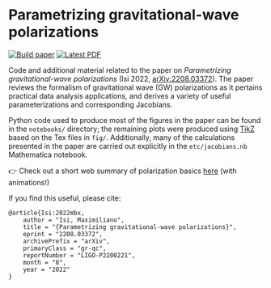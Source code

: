 # Parametrizing gravitational-wave polarizations

[![Build paper](https://github.com/maxisi/gwpols/actions/workflows/paper-maker.yml/badge.svg)](https://github.com/maxisi/gwpols/actions/workflows/paper-maker.yml) [![Latest PDF](https://img.shields.io/badge/PDF-latest-orange.svg?style=flat)](https://github.com/maxisi/gwpols/blob/main-pdf/polpars.pdf)

Code and additional material related to the paper on _Parametrizing gravitational-wave polarizations_ (Isi 2022, [arXiv:2208.03372](https://arxiv.org/abs/2208.03372)). The paper reviews the formalism of gravitational wave (GW) polarizations as it pertains practical data analysis applications, and derives a variety of useful parameterizations and corresponding Jacobians.

Python code used to produce most of the figures in the paper can be found in the `notebooks/` directory; the remaining plots were produced using [TikZ](https://en.wikipedia.org/wiki/PGF/TikZ) based on the Tex files in `fig/`. Additionally, many of the calculations presented in the paper are carried out explicitly in the `etc/jacobians.nb` Mathematica notebook.

:point_right: Check out a short web summary of polarization basics [here](https://maxisi.github.io/gwpols/) (with animations!)

If you find this useful, please cite:

```
@article{Isi:2022mbx,
    author = "Isi, Maximiliano",
    title = "{Parametrizing gravitational-wave polarizations}",
    eprint = "2208.03372",
    archivePrefix = "arXiv",
    primaryClass = "gr-qc",
    reportNumber = "LIGO-P2200221",
    month = "8",
    year = "2022"
}
```
